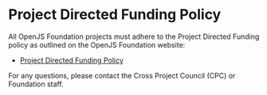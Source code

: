 # Project Directed Funding Policy

All OpenJS Foundation projects must adhere to the Project Directed Funding policy as outlined on the OpenJS Foundation website:

* [Project Directed Funding Policy](https://openjsf.org/projects/)

For any questions, please contact the Cross Project Council (CPC) or Foundation staff.
